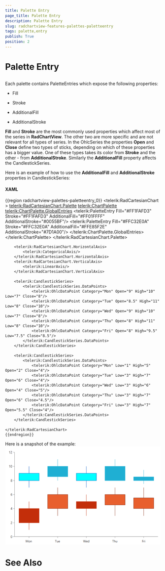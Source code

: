 ```yaml
---
title: Palette Entry
page_title: Palette Entry
description: Palette Entry
slug: radchartview-features-palettes-paletteentry
tags: palette,entry
publish: True
position: 2
---
```


# Palette Entry



## 

Each palette contains PaletteEntries which expose the following properties:
        

* Fill

* Stroke

* AdditionalFill

* AdditionalStroke

__Fill__ and __Stroke__ are the most commonly used properties 
          which affect most of the series in __RadChartView__. The other two are more 
          specific and are not relevant for all types of series. In the OhlcSeries the properties 
          __Open__ and __Close__ define two types of sticks, 
          depending on which of these properties has a bigger value. One of these types takes its color 
          from __Stroke__ and the other - from __AdditionalStroke__. 
          Similarly the __AdditionalFill__ property affects the CandlestickSeries.
        

Here is an example of how to use the __AdditionalFill__ and __AdditionalStroke__ properties
          in CandlestickSeries:
        

#### __XAML__

{{region radchartview-palettes-paletteentry_0}}
	<telerik:RadCartesianChart >
	    <telerik:RadCartesianChart.Palette>
	        <telerik:ChartPalette>
	            <telerik:ChartPalette.GlobalEntries>
	                <telerik:PaletteEntry Fill="#FF1FAFD3" Stroke="#FF1FAFD3" AdditionalFill="#FF01FFFF" AdditionalStroke="#0055BF"/>
	                <telerik:PaletteEntry Fill="#FFC32E0A" Stroke="#FFC32E0A" AdditionalFill="#FFE85F2E" AdditionalStroke="#7D1A00"/>
	            </telerik:ChartPalette.GlobalEntries>
	        </telerik:ChartPalette>
	    </telerik:RadCartesianChart.Palette>
	
	    <telerik:RadCartesianChart.HorizontalAxis>
	        <telerik:CategoricalAxis/>
	    </telerik:RadCartesianChart.HorizontalAxis>
	    <telerik:RadCartesianChart.VerticalAxis>
	        <telerik:LinearAxis/>
	    </telerik:RadCartesianChart.VerticalAxis>
	
	    <telerik:CandlestickSeries>
	        <telerik:CandlestickSeries.DataPoints>
	            <telerik:OhlcDataPoint Category="Mon" Open="9" High="10" Low="7" Close="8"/>
	            <telerik:OhlcDataPoint Category="Tue" Open="8.5" High="11" Low="8" Close="10"/>
	            <telerik:OhlcDataPoint Category="Wed" Open="9" High="10" Low="7" Close="8"/>
	            <telerik:OhlcDataPoint Category="Thu" Open="8" High="11" Low="8" Close="10"/>
	            <telerik:OhlcDataPoint Category="Fri" Open="8" High="9.5" Low="7.5" Close="8.5"/>
	        </telerik:CandlestickSeries.DataPoints>
	    </telerik:CandlestickSeries>
	
	    <telerik:CandlestickSeries>
	        <telerik:CandlestickSeries.DataPoints>
	            <telerik:OhlcDataPoint Category="Mon" Low="1" High="5" Open="2" Close="4"/>
	            <telerik:OhlcDataPoint Category="Tue" Low="3" High="7" Open="6" Close="4"/>
	            <telerik:OhlcDataPoint Category="Wed" Low="3" High="6" Open="4" Close="5"/>
	            <telerik:OhlcDataPoint Category="Thu" Low="3" High="7" Open="6" Close="4.5"/>
	            <telerik:OhlcDataPoint Category="Fri" Low="3" High="7" Open="5.5" Close="4"/>
	        </telerik:CandlestickSeries.DataPoints>
	    </telerik:CandlestickSeries>
	
	</telerik:RadCartesianChart>
	{{endregion}}



Here is a snapshot of the example:
        ![Rad Chart View-palettes-paletteentry-0](images/RadChartView-palettes-paletteentry-0.png)

# See Also
